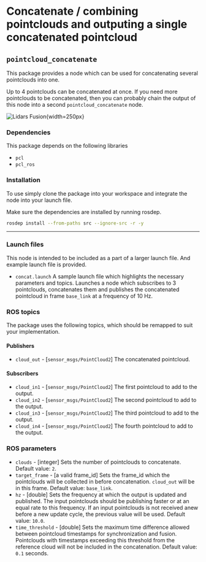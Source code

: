 # Concatenate / combining pointclouds and outputing a single concatenated pointcloud

## `pointcloud_concatenate`

This package provides a node which can be used for concatenating several pointclouds into one.

Up to 4 pointclouds can be concatenated at once.
If you need more pointclouds to be concatenated, then you can probably chain the output of this node into a second `pointcloud_concatenate` node.

![Lidars Fusion](lidars_fuse.gif){width=250px}


### **Dependencies**

This package depends on the following libraries

* `pcl`
* `pcl_ros`

### **Installation**

To use simply clone the package into your workspace and integrate the node into your launch file.

Make sure the dependencies are installed by running rosdep.

```bash
rosdep install --from-paths src --ignore-src -r -y
```

---

### **Launch files**

This node is intended to be included as a part of a larger launch file.
And example launch file is provided.

* `concat.launch`
  A sample launch file which highlights the necessary parameters and topics.
  Launches a node which subscribes to 3 pointclouds, concatenates them and publishes the
  concatenated pointcloud in frame `base_link` at a frequency of 10 Hz.

### **ROS topics**

The package uses the following topics, which should be remapped to suit your implementation.

#### Publishers

* `cloud_out` - [`sensor_msgs/PointCloud2`]
  The concatenated pointcloud.

#### Subscribers

* `cloud_in1` - [`sensor_msgs/PointCloud2`]
  The first pointcloud to add to the output.
* `cloud_in2` - [`sensor_msgs/PointCloud2`]
  The second pointcloud to add to the output.
* `cloud_in3` - [`sensor_msgs/PointCloud2`]
  The third pointcloud to add to the output.
* `cloud_in4` - [`sensor_msgs/PointCloud2`]
  The fourth pointcloud to add to the output.

### **ROS parameters**

* `clouds` - [integer]
  Sets the number of pointclouds to concatenate.
  Default value: `2`.
* `target_frame` - [a valid frame_id]
  Sets the frame_id which the pointclouds will be collected in before concatenation.
  `cloud_out` will be in this frame.
  Default value: `base_link`.
* `hz` - [double]
  Sets the frequency at which the output is updated and published.
  The input pointclouds should be publishing faster or at an equal rate to this frequency.
  If an input pointclouds is not received anew before a new update cycle, the previous value will be used.
  Default value: `10.0`.
* `time_threshold` - [double]
  Sets the maximum time difference allowed between pointcloud timestamps for synchronization and fusion.
  Pointclouds with timestamps exceeding this threshold from the reference cloud will not be included in the concatenation.
  Default value: `0.1` seconds.
